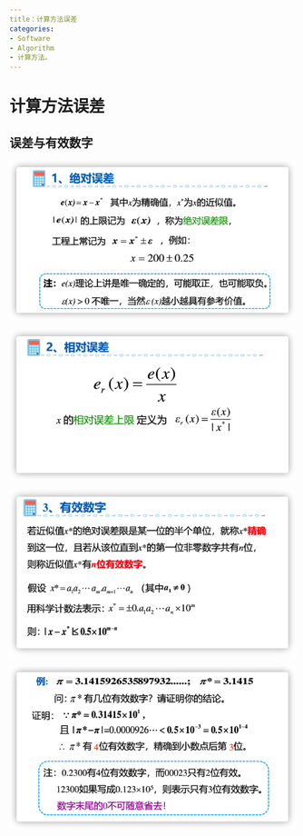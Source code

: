 ```yaml
---
title：计算方法误差
categories:
- Software
- Algorithm
- 计算方法。
---
```

# 计算方法误差

## 误差与有效数字

![](https://raw.githubusercontent.com/LuShan123888/Files/main/Pictures/2020-12-10-9YjvbuNWQGerL3C.png)

![](https://raw.githubusercontent.com/LuShan123888/Files/main/Pictures/2020-12-10-gtukhCN8Y5GAfUm.png)

![](https://raw.githubusercontent.com/LuShan123888/Files/main/Pictures/2020-12-10-jvQCyZsESaM1oWV.png)

![](https://raw.githubusercontent.com/LuShan123888/Files/main/Pictures/2020-12-10-jU5XOyKlmx91V7E.png)